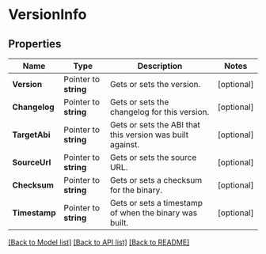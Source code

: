 # VersionInfo

## Properties

Name | Type | Description | Notes
------------ | ------------- | ------------- | -------------
**Version** | Pointer to **string** | Gets or sets the version. | [optional] 
**Changelog** | Pointer to **string** | Gets or sets the changelog for this version. | [optional] 
**TargetAbi** | Pointer to **string** | Gets or sets the ABI that this version was built against. | [optional] 
**SourceUrl** | Pointer to **string** | Gets or sets the source URL. | [optional] 
**Checksum** | Pointer to **string** | Gets or sets a checksum for the binary. | [optional] 
**Timestamp** | Pointer to **string** | Gets or sets a timestamp of when the binary was built. | [optional] 

[[Back to Model list]](../README.md#documentation-for-models) [[Back to API list]](../README.md#documentation-for-api-endpoints) [[Back to README]](../README.md)


